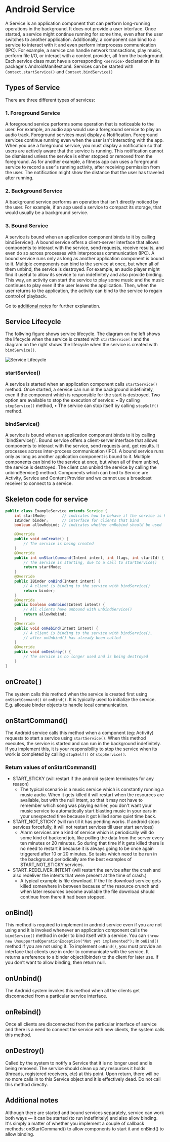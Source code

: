 Android Service
====
A Service is an application component that can perform long-running operations in the background. It does not provide a user interface. 
Once started, a service might continue running for some time, even after the user switches to another application. 
Additionally, a component can bind to a service to interact with it and even perform interprocess communication (IPC). 
For example, a service can handle network transactions, play music, perform file I/O, or interact with a content provider, all from the background.
Each service class must have a corresponding `<service>` declaration in its package's AndroidManifest.xml. 
Services can be started with `Context.startService()` and `Context.bindService()`


Types of Service
---
There are three different types of services:

<h3> 1. Foreground Service </h3>
<p>
A foreground service performs some operation that is noticeable to the user. For example, an audio app would use a foreground service to play an audio track.
Foreground services must display a Notification. Foreground services continue running even when the user isn't interacting with the app.
When you use a foreground service, you must display a notification so that users are actively aware that the service is running. 
This notification cannot be dismissed unless the service is either stopped or removed from the foreground. As for another example, a fitness app can uses a foreground service to record a user's running activity, after receiving permission from the user.
The notification might show the distance that the user has traveled after running.
</p>

<h3> 2. Background Service </h3>
<p>
A background service performs an operation that isn't directly noticed by the user.
For example, if an app used a service to compact its storage, that would usually be a background service.
</p>

<h3> 3. Bound Service </h3>
<p>
A service is bound when an application component binds to it by calling bindService(). 
A bound service offers a client-server interface that allows components to interact with the service, send requests, receive results, and 
even do so across processes with interprocess communication (IPC). A bound service runs only as long as another application component is bound to it. 
Multiple components can bind to the service at once, but when all of them unbind, the service is destroyed. For example, an audio player might find it useful to allow its service to run indefinitely and also provide binding. This way, an activity can start the service to play some music and the music continues to play even if the user leaves the application. Then, when the user returns to the application, the activity can bind to the service to regain control of playback.</p> 

Go to [additional notes](https://github.com/HeinKhantZaw/HuaweiAndroidTraining/tree/main/Day3/startServiceExample#additional-notes) for further explanation.

Service Lifecycle
---
The follwing figure shows service lifecycle. 
The diagram on the left shows the lifecycle when the service is created with `startService()` 
and the diagram on the right shows the lifecycle when the service is created with `bindService()`.

![Service Lifecycle](https://www.tutlane.com/images/android/android_services_started_bound_services_life_cycle.png)

<h3> startService() </h3>

A service is started when an application component calls `startService()` method. Once started, a service can
run in the background indefinitely, even if the component which is responsible for the start is destroyed.
Two option are available to stop the execution of service:
• By calling `stopService()` method,
• The service can stop itself by calling `stopSelf()` method.

<h3> bindService() </h3>
A service is bound when an application component binds to it by calling `bindService()`. Bound service offers
a client-server interface that allows components to interact with the service, send requests and, get results.
It processes across inter-process communication (IPC). A bound service runs only as long as another
application component is bound to it. Multiple components can bind to the service at once, but when all of
them unbind, the service is destroyed. The client can unbind the service by calling
the unbindService() method.
Components which can bind to Service are Activity, Service and Content Provider and we cannot use a
broadcast receiver to connect to a service.

Skeleton code for service
---
```java
public class ExampleService extends Service {
    int startMode;       // indicates how to behave if the service is killed
    IBinder binder;      // interface for clients that bind
    boolean allowRebind; // indicates whether onRebind should be used

    @Override
    public void onCreate() {
        // The service is being created
    }
    @Override
    public int onStartCommand(Intent intent, int flags, int startId) {
        // The service is starting, due to a call to startService()
        return startMode;
    }
    @Override
    public IBinder onBind(Intent intent) {
        // A client is binding to the service with bindService()
        return binder;
    }
    @Override
    public boolean onUnbind(Intent intent) {
        // All clients have unbound with unbindService()
        return allowRebind;
    }
    @Override
    public void onRebind(Intent intent) {
        // A client is binding to the service with bindService(),
        // after onUnbind() has already been called
    }
    @Override
    public void onDestroy() {
        // The service is no longer used and is being destroyed
    }
}
```
onCreate( )
---
The system calls this method when the service is created first using `onStartCommand()` or `onBind()`. It is typically used to
initialize the service. E.g. allocate binder objects to handle local communication.

onStartCommand()
---
The Android service calls this method when a component (eg: Activity) requests to start a service using `startService()`.
When this method executes, the service is started and can run in the background indefinitely. 
If you implement this, it is your responsibility to stop the service when its work is completed by calling `stopSelf()` or `stopService()`.

<h3> Return values of onStartCommand() </h3>

- START_STICKY (will restart if the android system terminates for any reason)
  - The typical scenario is a music service which is constantly running a music audio. When it gets killed it will restart when the resources are available, but with the null intent, so that it may not have to remember which song was playing earlier,
you don't want your music service to automatically start blasting music in your ears in your unexpected time because it
got killed some quiet time back.
- START_NOT_STICKY (will run till it has pending works. If android stops services forcefully, it will not restart services till user start services)
  - Alarm services are a kind of service which is periodically will do some kind of backend job, like polling the
data from the server every ten minutes or 20 minutes. So during that time if it gets killed there is no need to
restart it because it is always going to be once again triggered after 10 or 20 minutes. So tasks which need
to be run in the background periodically are the best examples of START_NOT_STICKY services.
- START_REDELIVER_INTENT (will restart the service after the crash and also redeliver the intents that were present at the time of crash.)
  - A typical example is file download. If the file download service gets killed somewhere in between
because of the resource crunch and when later resources become available the file download
should continue from there it had been stopped.

onBind()
---
This method is required to implement in android service even if you are not using and it is invoked whenever an application component calls the
`bindService()` method in order to bind itself with a service.
You can `throw new UnsupportedOperationException("Not yet implemented");` in `onBind()` method if you are not using it.
To implement `onBind()`, you must provide an interface that clients use in order to communicate with the service. It returns a
reference to a binder object(Ibinder) to the client for later use. If you don’t want to allow binding, then return null.

onUnbind()
---
The Android system invokes this method when all the clients get disconnected from a particular service interface.

onRebind()
---
Once all clients are disconnected from the particular interface of service and there is a need to connect the service with
new clients, the system calls this method.

onDestroy()
---
Called by the system to notify a Service that it is no longer used and is being removed. The service should clean up any resources it holds (threads, registered receivers, etc) at this point.
Upon return, there will be no more calls in to this Service object and it is effectively dead. Do not call this method directly.

Additional notes
---
Although there are started and bound services separately, service can work both ways — it can be started (to run indefinitely) and also allow binding. It's simply a matter of whether you implement a couple of callback methods: onStartCommand() to allow components to start it and onBind() to allow binding. 
